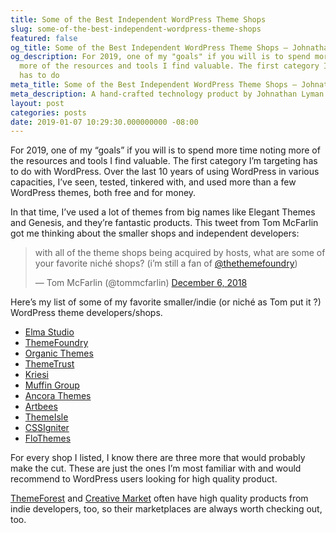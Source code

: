 ```yaml
---
title: Some of the Best Independent WordPress Theme Shops
slug: some-of-the-best-independent-wordpress-theme-shops
featured: false
og_title: Some of the Best Independent WordPress Theme Shops – Johnathan.org
og_description: For 2019, one of my "goals" if you will is to spend more time noting
  more of the resources and tools I find valuable. The first category I'm targeting
  has to do
meta_title: Some of the Best Independent WordPress Theme Shops – Johnathan.org
meta_description: A hand-crafted technology product by Johnathan Lyman
layout: post
categories: posts
date: 2019-01-07 10:29:30.000000000 -08:00
---
```


For 2019, one of my “goals” if you will is to spend more time noting more of the resources and tools I find valuable. The first category I’m targeting has to do with WordPress. Over the last 10 years of using WordPress in various capacities, I’ve seen, tested, tinkered with, and used more than a few WordPress themes, both free and for money.

In that time, I’ve used a lot of themes from big names like Elegant Themes and Genesis, and they’re fantastic products. This tweet from Tom McFarlin got me thinking about the smaller shops and independent developers:

<!--kg-card-begin: embed-->
> with all of the theme shops being acquired by hosts, what are some of your favorite niché shops? (i’m still a fan of [@thethemefoundry](https://twitter.com/thethemefoundry?ref_src=twsrc%5Etfw))
> 
> — Tom McFarlin (@tommcfarlin) [December 6, 2018](https://twitter.com/tommcfarlin/status/1070728704131768320?ref_src=twsrc%5Etfw)

<script async="" src="https://platform.twitter.com/widgets.js" charset="utf-8"></script>
<!--kg-card-end: embed--><script async="" src="https://platform.twitter.com/widgets.js" charset="utf-8"></script>

Here’s my list of some of my favorite smaller/indie (or niché as Tom put it ?) WordPress theme developers/shops.

- [Elma Studio](https://elmastudio.de/en)
- [ThemeFoundry](https://www.cssigniter.com)
- [Organic Themes](https://organicthemes.com)
- [ThemeTrust](https://themetrust.com/wordpress-themes/)
- [Kriesi](https://kriesi.at)
- [Muffin Group](https://muffingroup.com)
- [Ancora Themes](http://ancorathemes.com)
- [Artbees](http://artbees.net)
- [ThemeIsle](https://themeisle.com)
- [CSSIgniter](https://www.cssigniter.com)
- [FloThemes](https://flothemes.com/)

For every shop I listed, I know there are three more that would probably make the cut. These are just the ones I’m most familiar with and would recommend to WordPress users looking for high quality product.

[ThemeForest](https://themeforest.net) and [Creative Market](https://creativemarket.com) often have high quality products from indie developers, too, so their marketplaces are always worth checking out, too.

